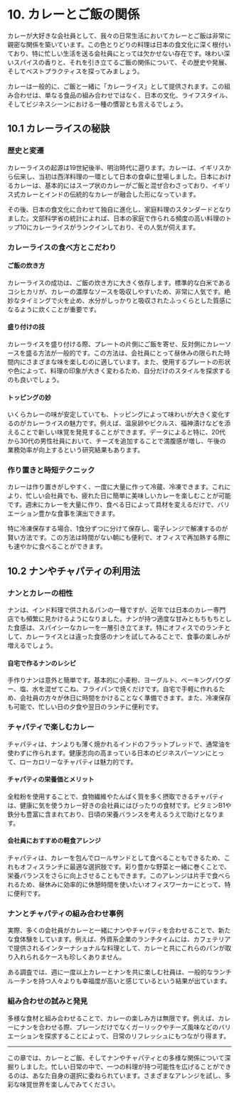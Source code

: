 # 10. カレーとご飯の関係

カレーが大好きな会社員として、我々の日常生活においてカレーとご飯は非常に親密な関係を築いています。この色とりどりの料理は日本の食文化に深く根付いており、特に忙しい生活を送る会社員にとっては欠かせない存在です。味わい深いスパイスの香りと、それを引き立てるご飯の関係について、その歴史や発展、そしてベストプラクティスを探ってみましょう。

カレーは一般的に、ご飯と一緒に「カレーライス」として提供されます。この組み合わせは、単なる食品の組み合わせではなく、日本の文化、ライフスタイル、そしてビジネスシーンにおける一種の慣習とも言えるでしょう。

## 10.1 カレーライスの秘訣

### 歴史と変遷

カレーライスの起源は19世紀後半、明治時代に遡ります。カレーは、イギリスから伝来し、当初は西洋料理の一環として日本の食卓に登場しました。日本におけるカレーは、基本的にはスープ状のカレーがご飯と混ぜ合わさっており、イギリス式カレーとインドの伝統的なカレーが融合した形になっています。

その後、日本の食文化に合わせて独自に進化し、家庭料理のスタンダードとなりました。文部科学省の統計によれば、日本の家庭で作られる頻度の高い料理のトップ10にカレーライスがランクインしており、その人気が伺えます。

### カレーライスの食べ方とこだわり

#### ご飯の炊き方

カレーライスの成功は、ご飯の炊き方に大きく依存します。標準的な白米であるコシヒカリが、カレーの濃厚なソースを吸収しやすいため、非常に人気です。絶妙なタイミングで火を止め、水分がしっかりと吸収されたふっくらとした質感になるように炊くことが重要です。

#### 盛り付けの技

カレーライスを盛り付ける際、プレートの片側にご飯を寄せ、反対側にカレーソースを盛る方法が一般的です。この方法は、会社員にとって昼休みの限られた時間内にさまざまな味を楽しむのに適しています。また、使用するプレートの形状や色によって、料理の印象が大きく変わるため、自分だけのスタイルを探求するのも良いでしょう。

#### トッピングの妙

いくらカレーの味が安定していても、トッピングによって味わいが大きく変化するのがカレーライスの魅力です。例えば、温泉卵やピクルス、福神漬けなどを添えることで新しい味覚を発見することができます。データによると特に、20代から30代の男性社員において、チーズを追加することで満腹感が増し、午後の業務効率が向上するという研究結果もあります。

### 作り置きと時短テクニック

カレーは作り置きがしやすく、一度に大量に作って冷蔵、冷凍できます。これにより、忙しい会社員でも、疲れた日に簡単に美味しいカレーを楽しむことが可能です。週末にカレーを大量に作り、食べる日によって具材を変えるだけで、バリエーション豊かな食事を演出できます。

特に冷凍保存する場合、1食分ずつに分けて保存し、電子レンジで解凍するのが賢い方法です。この方法は時間がない朝にも便利で、オフィスで再加熱する際にも速やかに食べることができます。

## 10.2 ナンやチャパティの利用法

### ナンとカレーの相性

ナンは、インド料理で供されるパンの一種ですが、近年では日本のカレー専門店でも頻繁に見かけるようになりました。ナンが持つ適度な甘みともちもちとした食感は、スパイシーなカレーを一層引き立てます。特にオフィスでのランチとして、カレーライスとは違った食感のナンを試してみることで、食事の楽しみが増えるでしょう。

#### 自宅で作るナンのレシピ

手作りナンは意外と簡単です。基本的に小麦粉、ヨーグルト、ベーキングパウダー、塩、水を混ぜてこね、フライパンで焼くだけです。自宅で手軽に作れるため、会社員の方々が休日に時間をかけることなく準備できます。また、冷凍保存も可能で、忙しい日の夕食や翌日のランチに便利です。

### チャパティで楽しむカレー

チャパティは、ナンよりも薄く焼かれるインドのフラットブレッドで、通常油を使わずに作られます。健康志向の高まっている日本のビジネスパーソンにとって、ローカロリーなチャパティは魅力的です。

#### チャパティの栄養価とメリット

全粒粉を使用することで、食物繊維やたんぱく質を多く摂取できるチャパティは、健康に気を使うカレー好きの会社員にはぴったりの食材です。ビタミンB1や鉄分も豊富に含まれており、日頃の栄養バランスを考えるうえで助けとなります。

#### 会社員におすすめの軽食アレンジ

チャパティは、カレーを包んでロールサンドとして食べることもできるため、これもオフィスランチに最適な選択肢です。彩り豊かな野菜と一緒に巻くことで、栄養バランスをさらに向上させることもできます。このアレンジは片手で食べられるため、昼休みに効率的に休憩時間を使いたいオフィスワーカーにとって、特に便利です。

### ナンとチャパティの組み合わせ事例

実際、多くの会社員がカレーと一緒にナンやチャパティを合わせることで、新たな食体験をしています。例えば、外資系企業のランチタイムには、カフェテリアで提供されるインターナショナルな料理として、カレーと共にこれらのパンが取り入れられるケースも珍しくありません。

ある調査では、週に一度以上カレーとナンを共に楽しむ社員は、一般的なランチルーチンを持つ人々よりも幸福度が高いと感じているという結果が出ています。

### 組み合わせの試みと発見

多様な食材と組み合わせることで、カレーの楽しみ方は無限です。例えば、カレーにナンを合わせる際、プレーンだけでなくガーリックやチーズ風味などのバリエーションを探求することによって、日常のリフレッシュにもつながり得ます。

---

この章では、カレーとご飯、そしてナンやチャパティとの多様な関係について深掘りしました。忙しい日常の中で、一つの料理が持つ可能性を広げることができるのは、あなた自身の選択に委ねられています。さまざまなアレンジを試し、多彩な味覚世界を楽しんでみてください。

<!--END_SECTION-->